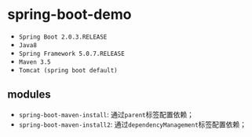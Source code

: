 # spring-boot-demo
- `Spring Boot 2.0.3.RELEASE`
- `Java8`
- `Spring Framework 5.0.7.RELEASE`
- `Maven 3.5`
- `Tomcat (spring boot default)`

## modules
- `spring-boot-maven-install`: 通过`parent`标签配置依赖；
- `spring-boot-maven-install2`: 通过`dependencyManagement`标签配置依赖；